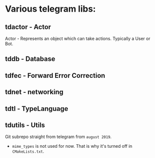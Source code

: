 # Various telegram libs:

## tdactor - Actor
Actor - Represents an object which can take actions. Typically a User or Bot.

## tddb - Database

## tdfec - Forward Error Correction

## tdnet - networking

## tdtl - TypeLanguage

## tdutils - Utils
Git subrepo straight from telegram from `august 2019`.
- `mime_types` is not used for now. That is why it's turned off in `CMakeLists.txt`.
